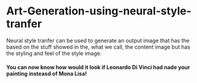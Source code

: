 # Art-Generation-using-neural-style-tranfer

Neural style tranfer can be used to generate an output image that has the based on the stuff showed in the, what we call, the content image but has the styling and feel of the style image. 
#### You can now know how would it look if Leonardo Di Vinci had nade your painting insteasd of Mona Lisa!
